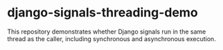 # django-signals-threading-demo
This repository demonstrates whether Django signals run in the same thread as the caller, including synchronous and asynchronous execution.
